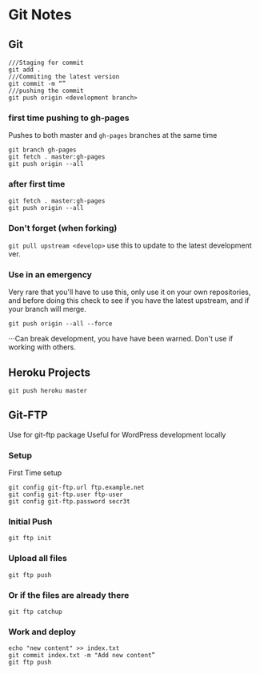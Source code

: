 # Git Notes

## Git

```
///Staging for commit
git add .
///Commiting the latest version
git commit -m “”
///pushing the commit
git push origin <development branch>
```

### first time pushing to gh-pages

Pushes to both master and `gh-pages` branches at the same time

```
git branch gh-pages
git fetch . master:gh-pages
git push origin --all
```

### after first time

```
git fetch . master:gh-pages
git push origin --all
```

### Don't forget (when forking)

`git pull upstream <develop>` use this to update to the latest development ver.

### Use in an emergency

Very rare that you'll have to use this, only use it on your own repositories, and before doing this check to see if you have the latest upstream, and if your branch will merge.

`git push origin --all --force`

⋅⋅⋅Can break development, you have have been warned. Don't use if working with others.

## Heroku Projects

`git push heroku master`

## Git-FTP

Use for git-ftp package Useful for WordPress development locally

### Setup

First Time setup

```
git config git-ftp.url ftp.example.net
git config git-ftp.user ftp-user
git config git-ftp.password secr3t
```

### Initial Push

`git ftp init`

### Upload all files

`git ftp push`

### Or if the files are already there

`git ftp catchup`

### Work and deploy

```
echo "new content" >> index.txt
git commit index.txt -m "Add new content”
git ftp push
```
